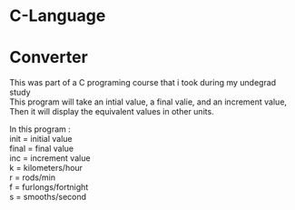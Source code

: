 # C-Language

# Converter

This was part of a C programing course that i took during my undegrad study \
This program will take an intial value, a final valie, and an increment value,
Then it will display the equivalent values in other units.


 In this program : \
init = initial value \
final = final value \
inc = increment value \
k = kilometers/hour \
r = rods/min \
f = furlongs/fortnight \
s = smooths/second 
